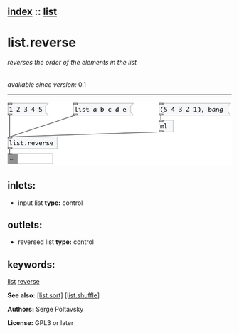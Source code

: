 [index](index.html) :: [list](category_list.html)
---

# list.reverse

###### reverses the order of the elements in the list

*available since version:* 0.1

---




[![example](../examples/img/list.reverse.jpg)](../examples/pd/list.reverse.pd)









## inlets:

* input list 
__type:__ control<br>



## outlets:

* reversed list
__type:__ control<br>



## keywords:

[list](keywords/list.html)
[reverse](keywords/reverse.html)



**See also:**
[\[list.sort\]](list.sort.html)
[\[list.shuffle\]](list.shuffle.html)




**Authors:** Serge Poltavsky




**License:** GPL3 or later





